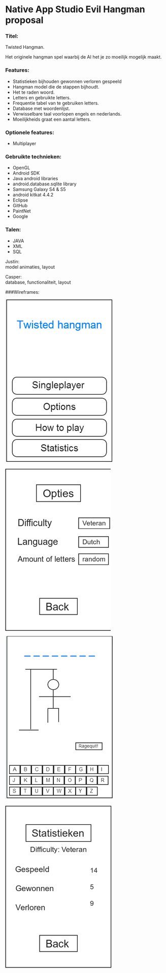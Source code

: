 Native App Studio Evil Hangman proposal
========================================


### Titel:<br>
Twisted Hangman.

Het originele hangman spel waarbij de AI het je zo moeilijk mogelijk maakt.

### Features:<br>

- Statistieken bijhouden gewonnen verloren gespeeld<br>
- Hangman model die de stappen bijhoudt.<br>
- Het te raden woord.<br>
- Letters en gebruikte letters.<br>
- Frequentie tabel van te gebruiken letters.<br>
- Database met woordenlijst.<br>
- Verwisselbare taal voorlopen engels en nederlands.<br>
- Moeilijkheids graat een aantal letters.<br>

### Optionele features: 
- Multiplayer



### Gebruikte technieken: <br>

- OpenGL<br>
- Android SDK<br>
- Java android libraries<br>
- android.database.sqlite library<br>
- Samsung Galaxy S4 & S5<br>
- android kitkat 4.4.2<br>
- Eclipse<br>
- GitHub<br>
- PaintNet<br>
- Google

### Talen: <br>
- JAVA<br>
- XML<br>
- SQL<br>

Justin:<br>
model animaties, layout<br>

Casper:<br>
database, functionaliteit, layout <br>

###Wireframes:

![home](/doc/home.png)

![opties](/doc/opties.png)

![singleplayer](/doc/singleplayer.png)

![statistieken](/doc/statistieken.png)
